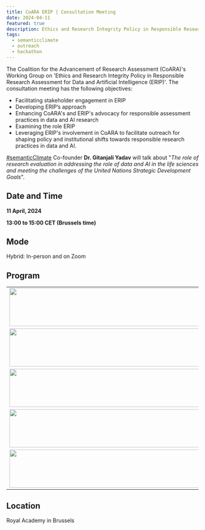 ```yaml
---
title: CoARA ERIP | Consultation Meeting  
date: 2024-04-11
featured: true
description: Ethics and Research Integrity Policy in Responsible Research Assessment for Data and AI
tags:
  - semanticclimate
  - outreach
  - hackathon
---
```


The Coalition for the Advancement of Research Assessment (CoARA)'s Working Group on 'Ethics and Research Integrity Policy in Responsible Research Assessment for Data and Artificial Intelligence (ERIP)'. The consultation meeting has the following objectives:
- Facilitating stakeholder engagement in ERIP
- Developing ERIP’s approach
- Enhancing CoARA's and ERIP's advocacy for responsible assessment practices in data and AI research
- Examining the role ERIP
- Leveraging ERIP's involvement in CoARA to facilitate outreach for shaping policy and institutional shifts towards responsible research practices in data and AI.      

[#semanticClimate](https://semanticclimate.github.io/p/en/) Co-founder **Dr. Gitanjali Yadav** will talk about "*The role of research evaluation in addressing the role of data and AI in the life sciences and meeting the challenges of the United Nations Strategic Development Goals*".

## Date and Time

**11 April, 2024**

**13:00 to 15:00 CET (Brussels time)**

## Mode

Hybrid: In-person and on Zoom

## Program 

<table>
  <tr>
    <td>
      <img src='{{ "/static/img/meeting1.jpg" | url }}' width="500" height="100">
    </td>
  </tr>
   <tr>
    <td>
      <img src='{{ "/static/img/meeting2.jpg" | url }}' width="500" height="100">
    </td>
  </tr>
  <tr>
    <td>
      <img src='{{ "/static/img/meeting3.jpg" | url }}' width="500" height="100">
    </td>
  </tr>
  <td>
      <img src='{{ "/static/img/meeting4.jpg" | url }}' width="500" height="100">
    </td>
  </tr>
  <td>
      <img src='{{ "/static/img/meeting5.jpg" | url }}' width="500" height="100">
    </td>
  </tr>
</table>


## Location

Royal Academy in Brussels









